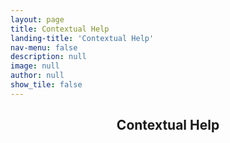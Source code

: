 ```yaml
---
layout: page
title: Contextual Help
landing-title: 'Contextual Help'
nav-menu: false
description: null
image: null
author: null
show_tile: false
---
```


<!-- Main -->
<div id="main" class="alt">
	
<!-- One -->
<section id="one">
	<div class="inner">
	     <header class="major">
		<h1>Contextual Help</h1>
	     </header>		
		
